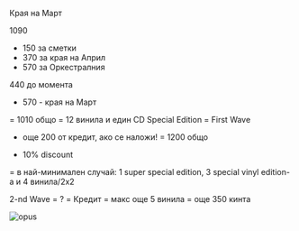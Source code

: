 Края на Март

1090
- 150 за сметки
- 370 за края на Април
- 570 за Оркестралния

440 до момента
+ 570 - края на Март


= 1010 общо
= 12 винила и един CD Special Edition = First Wave

+ още 200 от кредит, ако се наложи! = 1200 общо

- 10% discount

= в най-минимален случай: 1 super special edition, 3 special vinyl edition-a и 4 винила/2x2


2-nd Wave = ? = Кредит = макс още 5 винила = още 350 кинта


![opus](https://user-images.githubusercontent.com/47673577/53643506-e9385c00-3c3c-11e9-87df-8efcb6ab6309.PNG)
